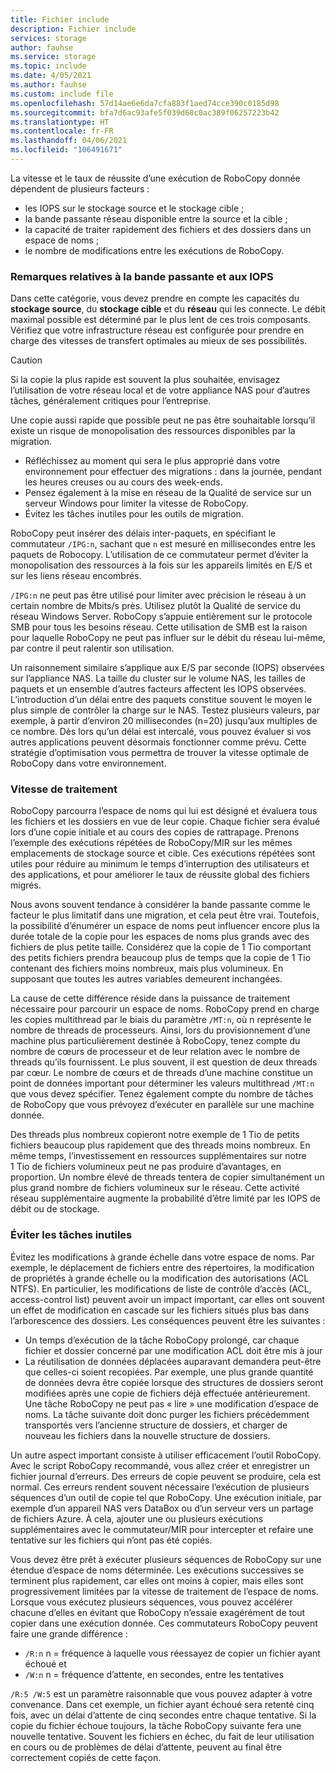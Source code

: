 ```yaml
---
title: Fichier include
description: Fichier include
services: storage
author: fauhse
ms.service: storage
ms.topic: include
ms.date: 4/05/2021
ms.author: fauhse
ms.custom: include file
ms.openlocfilehash: 57d14ae6e6da7cfa883f1aed74cce390c0185d98
ms.sourcegitcommit: bfa7d6ac93afe5f039d68c0ac389f06257223b42
ms.translationtype: HT
ms.contentlocale: fr-FR
ms.lasthandoff: 04/06/2021
ms.locfileid: "106491671"
---
```

La vitesse et le taux de réussite d’une exécution de RoboCopy donnée dépendent de plusieurs facteurs :

* les IOPS sur le stockage source et le stockage cible ;
* la bande passante réseau disponible entre la source et la cible ;
* la capacité de traiter rapidement des fichiers et des dossiers dans un espace de noms ;
* le nombre de modifications entre les exécutions de RoboCopy.


### <a name="iops-and-bandwidth-considerations"></a>Remarques relatives à la bande passante et aux IOPS

Dans cette catégorie, vous devez prendre en compte les capacités du **stockage source**, du **stockage cible** et du **réseau** qui les connecte. Le débit maximal possible est déterminé par le plus lent de ces trois composants. Vérifiez que votre infrastructure réseau est configurée pour prendre en charge des vitesses de transfert optimales au mieux de ses possibilités.

> [!CAUTION]
> Si la copie la plus rapide est souvent la plus souhaitée, envisagez l’utilisation de votre réseau local et de votre appliance NAS pour d’autres tâches, généralement critiques pour l’entreprise.

Une copie aussi rapide que possible peut ne pas être souhaitable lorsqu’il existe un risque de monopolisation des ressources disponibles par la migration.

* Réfléchissez au moment qui sera le plus approprié dans votre environnement pour effectuer des migrations : dans la journée, pendant les heures creuses ou au cours des week-ends.
* Pensez également à la mise en réseau de la Qualité de service sur un serveur Windows pour limiter la vitesse de RoboCopy.
* Évitez les tâches inutiles pour les outils de migration.

RoboCopy peut insérer des délais inter-paquets, en spécifiant le commutateur `/IPG:n`, sachant que `n` est mesuré en millisecondes entre les paquets de Robocopy. L’utilisation de ce commutateur permet d’éviter la monopolisation des ressources à la fois sur les appareils limités en E/S et sur les liens réseau encombrés.

`/IPG:n` ne peut pas être utilisé pour limiter avec précision le réseau à un certain nombre de Mbits/s près. Utilisez plutôt la Qualité de service du réseau Windows Server. RoboCopy s’appuie entièrement sur le protocole SMB pour tous les besoins réseau. Cette utilisation de SMB est la raison pour laquelle RoboCopy ne peut pas influer sur le débit du réseau lui-même, par contre il peut ralentir son utilisation. 

Un raisonnement similaire s’applique aux E/S par seconde (IOPS) observées sur l’appliance NAS. La taille du cluster sur le volume NAS, les tailles de paquets et un ensemble d’autres facteurs affectent les IOPS observées. L’introduction d’un délai entre des paquets constitue souvent le moyen le plus simple de contrôler la charge sur le NAS. Testez plusieurs valeurs, par exemple, à partir d’environ 20 millisecondes (n=20) jusqu’aux multiples de ce nombre. Dès lors qu’un délai est intercalé, vous pouvez évaluer si vos autres applications peuvent désormais fonctionner comme prévu. Cette stratégie d’optimisation vous permettra de trouver la vitesse optimale de RoboCopy dans votre environnement.

### <a name="processing-speed"></a>Vitesse de traitement

RoboCopy parcourra l’espace de noms qui lui est désigné et évaluera tous les fichiers et les dossiers en vue de leur copie. Chaque fichier sera évalué lors d’une copie initiale et au cours des copies de rattrapage. Prenons l’exemple des exécutions répétées de RoboCopy/MIR sur les mêmes emplacements de stockage source et cible. Ces exécutions répétées sont utiles pour réduire au minimum le temps d’interruption des utilisateurs et des applications, et pour améliorer le taux de réussite global des fichiers migrés.

Nous avons souvent tendance à considérer la bande passante comme le facteur le plus limitatif dans une migration, et cela peut être vrai. Toutefois, la possibilité d’énumérer un espace de noms peut influencer encore plus la durée totale de la copie pour les espaces de noms plus grands avec des fichiers de plus petite taille. Considérez que la copie de 1 Tio comportant des petits fichiers prendra beaucoup plus de temps que la copie de 1 Tio contenant des fichiers moins nombreux, mais plus volumineux. En supposant que toutes les autres variables demeurent inchangées.

La cause de cette différence réside dans la puissance de traitement nécessaire pour parcourir un espace de noms. RoboCopy prend en charge les copies multithread par le biais du paramètre `/MT:n`, où n représente le nombre de threads de processeurs. Ainsi, lors du provisionnement d’une machine plus particulièrement destinée à RoboCopy, tenez compte du nombre de cœurs de processeur et de leur relation avec le nombre de threads qu’ils fournissent. Le plus souvent, il est question de deux threads par cœur. Le nombre de cœurs et de threads d’une machine constitue un point de données important pour déterminer les valeurs multithread `/MT:n` que vous devez spécifier. Tenez également compte du nombre de tâches de RoboCopy que vous prévoyez d’exécuter en parallèle sur une machine donnée.

Des threads plus nombreux copieront notre exemple de 1 Tio de petits fichiers beaucoup plus rapidement que des threads moins nombreux. En même temps, l’investissement en ressources supplémentaires sur notre 1 Tio de fichiers volumineux peut ne pas produire d’avantages, en proportion. Un nombre élevé de threads tentera de copier simultanément un plus grand nombre de fichiers volumineux sur le réseau. Cette activité réseau supplémentaire augmente la probabilité d’être limité par les IOPS de débit ou de stockage.

### <a name="avoid-unnecessary-work"></a>Éviter les tâches inutiles

Évitez les modifications à grande échelle dans votre espace de noms. Par exemple, le déplacement de fichiers entre des répertoires, la modification de propriétés à grande échelle ou la modification des autorisations (ACL NTFS). En particulier, les modifications de liste de contrôle d’accès (ACL, access-control list) peuvent avoir un impact important, car elles ont souvent un effet de modification en cascade sur les fichiers situés plus bas dans l’arborescence des dossiers. Les conséquences peuvent être les suivantes :

* Un temps d’exécution de la tâche RoboCopy prolongé, car chaque fichier et dossier concerné par une modification ACL doit être mis à jour
* La réutilisation de données déplacées auparavant demandera peut-être que celles-ci soient recopiées. Par exemple, une plus grande quantité de données devra être copiée lorsque des structures de dossiers seront modifiées après une copie de fichiers déjà effectuée antérieurement. Une tâche RoboCopy ne peut pas « lire » une modification d’espace de noms. La tâche suivante doit donc purger les fichiers précédemment transportés vers l’ancienne structure de dossiers, et charger de nouveau les fichiers dans la nouvelle structure de dossiers.

Un autre aspect important consiste à utiliser efficacement l’outil RoboCopy. Avec le script RoboCopy recommandé, vous allez créer et enregistrer un fichier journal d’erreurs. Des erreurs de copie peuvent se produire, cela est normal. Ces erreurs rendent souvent nécessaire l’exécution de plusieurs séquences d’un outil de copie tel que RoboCopy. Une exécution initiale, par exemple d’un appareil NAS vers DataBox ou d’un serveur vers un partage de fichiers Azure. À cela, ajouter une ou plusieurs exécutions supplémentaires avec le commutateur/MIR pour intercepter et refaire une tentative sur les fichiers qui n’ont pas été copiés.

Vous devez être prêt à exécuter plusieurs séquences de RoboCopy sur une étendue d’espace de noms déterminée. Les exécutions successives se terminent plus rapidement, car elles ont moins à copier, mais elles sont progressivement limitées par la vitesse de traitement de l’espace de noms. Lorsque vous exécutez plusieurs séquences, vous pouvez accélérer chacune d’elles en évitant que RoboCopy n’essaie exagérément de tout copier dans une exécution donnée. Ces commutateurs RoboCopy peuvent faire une grande différence :

* `/R:n` n = fréquence à laquelle vous réessayez de copier un fichier ayant échoué et 
* `/W:n` n = fréquence d’attente, en secondes, entre les tentatives

`/R:5 /W:5` est un paramètre raisonnable que vous pouvez adapter à votre convenance. Dans cet exemple, un fichier ayant échoué sera retenté cinq fois, avec un délai d’attente de cinq secondes entre chaque tentative. Si la copie du fichier échoue toujours, la tâche RoboCopy suivante fera une nouvelle tentative. Souvent les fichiers en échec, du fait de leur utilisation en cours ou de problèmes de délai d’attente, peuvent au final être correctement copiés de cette façon.
   
